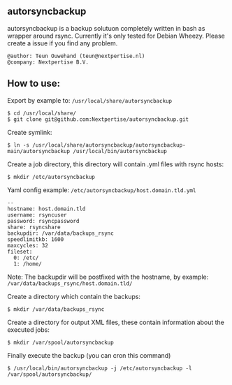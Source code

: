 autorsyncbackup
---------------

autorsyncbackup is a backup solutuon completely written in bash as wrapper around rsync. Currently it's only tested for Debian Wheezy. Please create a issue if you find any problem.

    @author: Teun Ouwehand (teun@nextpertise.nl)
    @company: Nextpertise B.V.

How to use:
-----------

Export by example to: `/usr/local/share/autorsyncbackup`

    $ cd /usr/local/share/
    $ git clone git@github.com:Nextpertise/autorsyncbackup.git
    
Create symlink:

    $ ln -s /usr/local/share/autorsyncbackup/autorsyncbackup-main/autorsyncbackup /usr/local/bin/autorsyncbackup

Create a job directory, this directory will contain .yml files with rsync hosts:

    $ mkdir /etc/autorsyncbackup

Yaml config example: `/etc/autorsyncbackup/host.domain.tld.yml`

    --
    hostname: host.domain.tld
    username: rsyncuser
    password: rsyncpassword
    share: rsyncshare
    backupdir: /var/data/backups_rsync
    speedlimitkb: 1600
    maxcycles: 32
    fileset:
      0: /etc/
      1: /home/

Note: The backupdir will be postfixed with the hostname, by example: `/var/data/backups_rsync/host.domain.tld/`

Create a directory which contain the backups:

    $ mkdir /var/data/backups_rsync

Create a directory for output XML files, these contain information about the executed jobs:

    $ mkdir /var/spool/autorsyncbackup

Finally execute the backup (you can cron this command)

    $ /usr/local/bin/autorsyncbackup -j /etc/autorsyncbackup -l /var/spool/autorsyncbackup/
